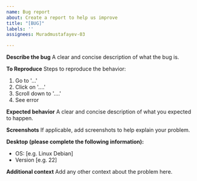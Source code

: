 ```yaml
---
name: Bug report
about: Create a report to help us improve
title: "[BUG]"
labels: ''
assignees: Muradmustafayev-03

---
```


**Describe the bug**
A clear and concise description of what the bug is.

**To Reproduce**
Steps to reproduce the behavior:
1. Go to '...'
2. Click on '....'
3. Scroll down to '....'
4. See error

**Expected behavior**
A clear and concise description of what you expected to happen.

**Screenshots**
If applicable, add screenshots to help explain your problem.

**Desktop (please complete the following information):**
 - OS: [e.g. Linux Debian]
 - Version [e.g. 22]

**Additional context**
Add any other context about the problem here.
